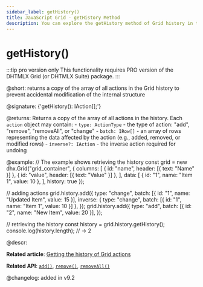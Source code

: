 ```yaml
---
sidebar_label: getHistory()
title: JavaScript Grid - getHistory Method 
description: You can explore the getHistory method of Grid history in the documentation of the DHTMLX JavaScript UI library. Browse developer guides and API reference, try out code examples and live demos, and download a free 30-day evaluation version of DHTMLX Suite.
---
```


# getHistory()

:::tip pro version only 
This functionality requires PRO version of the DHTMLX Grid (or DHTMLX Suite) package.
:::

@short: returns a copy of the array of all actions in the Grid history to prevent accidental modification of the internal structure

@signature: {'getHistory(): IAction[];'}

@returns:
Returns a copy of the array of all actions in the history. Each `action` object may contain:
    - `type: ActionType` - the type of action: "add", "remove", "removeAll", or "change"
    - `batch: IRow[]` - an array of rows representing the data affected by the action (e.g., added, removed, or modified rows)
    - `inverse?: IAction` - the inverse action required for undoing 

@example:
// The example shows retrieving the history
const grid = new dhx.Grid("grid_container", {
    columns: [
        { id: "name", header: [{ text: "Name" }] },
        { id: "value", header: [{ text: "Value" }] },
    ],
    data: [
        { id: "1", name: "Item 1", value: 10 },
    ],
    history: true
});

// adding actions
grid.history.add({
    type: "change",
    batch: [{ id: "1", name: "Updated Item", value: 15 }],
    inverse: { type: "change", batch: [{ id: "1", name: "Item 1", value: 10 }] },
});
grid.history.add({
    type: "add",
    batch: [{ id: "2", name: "New Item", value: 20 }],
});

// retrieving the history
const history = grid.history.getHistory();
console.log(history.length); // -> 2

@descr:

**Related article**: [Getting the history of Grid actions](grid/usage_history.md/#getting-the-history-of-grid-actions)

**Related API**: [`add()`](grid/api/history/add_method.md), [`remove()`](grid/api/history/remove_method.md), [`removeAll()`](grid/api/history/removeall_method.md)

@changelog:
added in v9.2